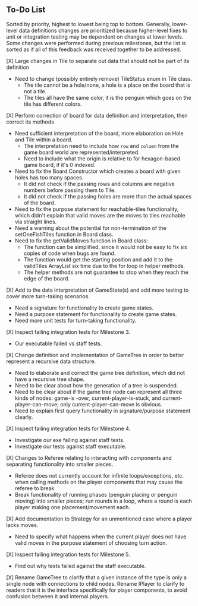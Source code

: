 ## To-Do List
Sorted by priority, highest to lowest being top to bottom. Generally, lower-level data
 definitions changes are prioritized because higher-level fixes to unit or integration testing
  may be dependent on changes at lower levels. Some changes were performed during previous
   milestones, but the list is sorted as if all of this feedback was received together to be
    addressed.

[X] Large changes in Tile to separate out data that should not be part of its definition
- Need to change (possibly entirely remove) TileStatus enum in Tile class.
    - The tile cannot be a hole/none, a hole is a place on the board that is not a tile.
    - The tiles all have the same color, it is the penguin which goes on the tile has different colors.

[X] Perform correction of board for data definition and interpretation, then correct its methods
- Need sufficient interpretation of the board, more elaboration on Hole and Tile within a board.
    - The interpretation need to include how `row` and `column` from the game board world are
 represented/interpreted.
    - Need to include what the origin is relative to for hexagon-based game board, if it's 0
    indexed. 
- Need to fix the Board Constructor which creates a board with given holes has too many spaces. 
    - It did not check if the passing rows and columns are negative numbers before passing
     them to Tile.
    - It did not check if the passing holes are more than the actual spaces of the board.
- Need to fix the purpose statement for reachable-tiles functionality, which didn't explain that
 valid moves are the moves to tiles reachable via straight lines.
- Need a warning about the potential for non-termination of the setOneFishTiles function in Board class.
- Need to fix the getValidMoves function in Board class:
    - The function can be simplified, since it would not be easy to fix six copies of code when
     bugs are found.
    - The function would get the starting position and add it to the validTiles ArrayList six time due to the for loop in helper methods.
    - The helper methods are not guarantee to stop when they reach the edge of the board.

[X] Add to the data interpretation of GameState(s) and add more testing to cover more turn-taking
 scenarios.
- Need a signature for functionality to create game states.
- Need a purpose statement for functionality to create game states.
- Need more unit tests for turn-taking functionality.

[X] Inspect failing integration tests for Milestone 3.
- Our executable failed vs staff tests.

[X] Change definition and implementation of GameTree in order to better represent a recursive
 data structure.
- Need to elaborate and correct the game tree definition, which did not have a recursive tree shape.
- Need to be clear about how the generation of a tree is suspended.
- Need to be clear about if the game tree node can represent all three kinds of nodes: game-is
-over, current-player-is-stuck, and current-player-can-move;  only current-player-can-move is
 obvious.
- Need to explain first query functionality in signature/purpose statement clearly.

[X] Inspect failing integration tests for Milestone 4.
- Investigate our exe failing against staff tests.
- Investigate our tests against staff executable.

[X] Changes to Referee relating to interacting with components and separating functionality into
 smaller pieces.
- Referee does not currently account for infinite loops/exceptions, etc. when calling methods on
 the player components that may cause the referee to break
- Break functionality of running phases (penguin placing or penguin moving) into smaller pieces; 
run rounds in a loop, where a round is each player making one placement/movement each.

[X] Add documentation to Strategy for an unmentioned case where a player lacks moves.
- Need to specify what happens when the current player does not have valid moves in the purpose
 statement of choosing turn action.
 
[X] Inspect failing integration tests for Milestone 5.
- Find out why tests failed against the staff executable.

[X] Rename GameTree to clarify that a given instance of the type is only a single node with
 connections to child nodes. Rename IPlayer to clarify to readers that it is the interface
  specifically for player components, to avoid confusion between it and internal players.